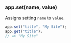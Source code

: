 <h3 id='app.set'>app.set(name, value)</h3>

Assigns setting `name` to `value`.

```js
app.set("title", "My Site");
app.get("title");
// => "My Site"
```
